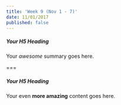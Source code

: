 ```yaml
---
title: 'Week 9 (Nov 1 - 7)'
date: 11/01/2017
published: false
---
```


##### Your H5 Heading
Your _awesome_ summary goes here.

===

##### Your H5 Heading
Your even **more amazing** content goes here.
